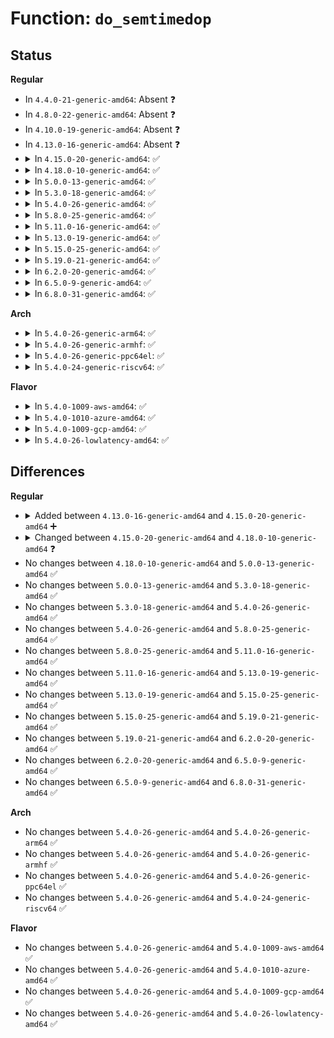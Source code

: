 # Function: <code>do_semtimedop</code>

## Status
<b>Regular</b>
<ul>
<li>
In <code>4.4.0-21-generic-amd64</code>: Absent ❓
</li>
<li>
In <code>4.8.0-22-generic-amd64</code>: Absent ❓
</li>
<li>
In <code>4.10.0-19-generic-amd64</code>: Absent ❓
</li>
<li>
In <code>4.13.0-16-generic-amd64</code>: Absent ❓
</li>
<li>
<details>
<summary>In <code>4.15.0-20-generic-amd64</code>: ✅</summary>

```c
long int do_semtimedop(int semid, struct sembuf * tsops, unsigned int nsops, const struct timespec * timeout)
```

```json
{
  "name": "do_semtimedop",
  "collision_type": "Unique Static",
  "inline_type": "No",
  "funcs": [
    {
      "addr": 18446744071582692240,
      "name": "do_semtimedop",
      "external": false,
      "loc": "ipc/sem.c:1861",
      "file": "ipc/sem.c",
      "inline": "seen, unknown",
      "caller_inline": [],
      "caller_func": [
        "ipc/sem.c:SyS_semop",
        "ipc/sem.c:compat_SyS_semtimedop",
        "ipc/sem.c:compat_SyS_semtimedop",
        "ipc/sem.c:SyS_semtimedop",
        "ipc/sem.c:SyS_semtimedop"
      ]
    }
  ],
  "symbols": [
    {
      "addr": 18446744071582692240,
      "name": "do_semtimedop",
      "section": ".text",
      "bind": "STB_LOCAL",
      "size": 4284
    }
  ]
}
```
</details>
</li>
<li>
<details>
<summary>In <code>4.18.0-10-generic-amd64</code>: ✅</summary>

```c
long int do_semtimedop(int semid, struct sembuf * tsops, unsigned int nsops, const struct timespec64 * timeout)
```

```json
{
  "name": "do_semtimedop",
  "collision_type": "Unique Static",
  "inline_type": "No",
  "funcs": [
    {
      "addr": 18446744071582890480,
      "name": "do_semtimedop",
      "external": false,
      "loc": "ipc/sem.c:1936",
      "file": "ipc/sem.c",
      "inline": "seen, unknown",
      "caller_inline": [],
      "caller_func": [
        "ipc/sem.c:__ia32_sys_semop",
        "ipc/sem.c:__x64_sys_semop"
      ]
    }
  ],
  "symbols": [
    {
      "addr": 18446744071582890480,
      "name": "do_semtimedop",
      "section": ".text",
      "bind": "STB_LOCAL",
      "size": 3961
    }
  ]
}
```
</details>
</li>
<li>
<details>
<summary>In <code>5.0.0-13-generic-amd64</code>: ✅</summary>

```c
long int do_semtimedop(int semid, struct sembuf * tsops, unsigned int nsops, const struct timespec64 * timeout)
```

```json
{
  "name": "do_semtimedop",
  "collision_type": "Unique Static",
  "inline_type": "No",
  "funcs": [
    {
      "addr": 18446744071582998624,
      "name": "do_semtimedop",
      "external": false,
      "loc": "ipc/sem.c:1943",
      "file": "ipc/sem.c",
      "inline": "seen, unknown",
      "caller_inline": [],
      "caller_func": [
        "ipc/sem.c:__ia32_sys_semop",
        "ipc/sem.c:__x64_sys_semop"
      ]
    }
  ],
  "symbols": [
    {
      "addr": 18446744071582998624,
      "name": "do_semtimedop",
      "section": ".text",
      "bind": "STB_LOCAL",
      "size": 3886
    }
  ]
}
```
</details>
</li>
<li>
<details>
<summary>In <code>5.3.0-18-generic-amd64</code>: ✅</summary>

```c
long int do_semtimedop(int semid, struct sembuf * tsops, unsigned int nsops, const struct timespec64 * timeout)
```

```json
{
  "name": "do_semtimedop",
  "collision_type": "Unique Static",
  "inline_type": "No",
  "funcs": [
    {
      "addr": 18446744071583179808,
      "name": "do_semtimedop",
      "external": false,
      "loc": "ipc/sem.c:1965",
      "file": "ipc/sem.c",
      "inline": "seen, unknown",
      "caller_inline": [],
      "caller_func": [
        "ipc/sem.c:__ia32_sys_semop",
        "ipc/sem.c:__x64_sys_semop",
        "ipc/sem.c:compat_ksys_semtimedop",
        "ipc/sem.c:ksys_semtimedop"
      ]
    }
  ],
  "symbols": [
    {
      "addr": 18446744071583179808,
      "name": "do_semtimedop",
      "section": ".text",
      "bind": "STB_LOCAL",
      "size": 3031
    }
  ]
}
```
</details>
</li>
<li>
<details>
<summary>In <code>5.4.0-26-generic-amd64</code>: ✅</summary>

```c
long int do_semtimedop(int semid, struct sembuf * tsops, unsigned int nsops, const struct timespec64 * timeout)
```

```json
{
  "name": "do_semtimedop",
  "collision_type": "Unique Static",
  "inline_type": "No",
  "funcs": [
    {
      "addr": 18446744071583285728,
      "name": "do_semtimedop",
      "external": false,
      "loc": "ipc/sem.c:1966",
      "file": "ipc/sem.c",
      "inline": "seen, unknown",
      "caller_inline": [],
      "caller_func": [
        "ipc/sem.c:__ia32_sys_semop",
        "ipc/sem.c:__x64_sys_semop",
        "ipc/sem.c:compat_ksys_semtimedop",
        "ipc/sem.c:ksys_semtimedop"
      ]
    }
  ],
  "symbols": [
    {
      "addr": 18446744071583285728,
      "name": "do_semtimedop",
      "section": ".text",
      "bind": "STB_LOCAL",
      "size": 2908
    }
  ]
}
```
</details>
</li>
<li>
<details>
<summary>In <code>5.8.0-25-generic-amd64</code>: ✅</summary>

```c
long int do_semtimedop(int semid, struct sembuf * tsops, unsigned int nsops, const struct timespec64 * timeout)
```

```json
{
  "name": "do_semtimedop",
  "collision_type": "Unique Static",
  "inline_type": "No",
  "funcs": [
    {
      "addr": 18446744071583615248,
      "name": "do_semtimedop",
      "external": false,
      "loc": "ipc/sem.c:1982",
      "file": "ipc/sem.c",
      "inline": "seen, unknown",
      "caller_inline": [],
      "caller_func": [
        "ipc/sem.c:__ia32_sys_semop",
        "ipc/sem.c:__x64_sys_semop",
        "ipc/sem.c:__ia32_sys_semtimedop_time32",
        "ipc/sem.c:__ia32_sys_semtimedop_time32",
        "ipc/sem.c:__x64_sys_semtimedop_time32",
        "ipc/sem.c:__x64_sys_semtimedop_time32",
        "ipc/sem.c:compat_ksys_semtimedop",
        "ipc/sem.c:__ia32_sys_semtimedop",
        "ipc/sem.c:__ia32_sys_semtimedop",
        "ipc/sem.c:__x64_sys_semtimedop",
        "ipc/sem.c:__x64_sys_semtimedop",
        "ipc/sem.c:ksys_semtimedop"
      ]
    }
  ],
  "symbols": [
    {
      "addr": 18446744071583615248,
      "name": "do_semtimedop",
      "section": ".text",
      "bind": "STB_LOCAL",
      "size": 3114
    }
  ]
}
```
</details>
</li>
<li>
<details>
<summary>In <code>5.11.0-16-generic-amd64</code>: ✅</summary>

```c
long int do_semtimedop(int semid, struct sembuf * tsops, unsigned int nsops, const struct timespec64 * timeout)
```

```json
{
  "name": "do_semtimedop",
  "collision_type": "Unique Static",
  "inline_type": "No",
  "funcs": [
    {
      "addr": 18446744071583735664,
      "name": "do_semtimedop",
      "external": false,
      "loc": "ipc/sem.c:1981",
      "file": "ipc/sem.c",
      "inline": "seen, unknown",
      "caller_inline": [],
      "caller_func": [
        "ipc/sem.c:__ia32_sys_semop",
        "ipc/sem.c:__x64_sys_semop",
        "ipc/sem.c:__ia32_sys_semtimedop_time32",
        "ipc/sem.c:__ia32_sys_semtimedop_time32",
        "ipc/sem.c:__x64_sys_semtimedop_time32",
        "ipc/sem.c:__x64_sys_semtimedop_time32",
        "ipc/sem.c:compat_ksys_semtimedop",
        "ipc/sem.c:__ia32_sys_semtimedop",
        "ipc/sem.c:__ia32_sys_semtimedop",
        "ipc/sem.c:__x64_sys_semtimedop",
        "ipc/sem.c:__x64_sys_semtimedop",
        "ipc/sem.c:ksys_semtimedop"
      ]
    }
  ],
  "symbols": [
    {
      "addr": 18446744071583735664,
      "name": "do_semtimedop",
      "section": ".text",
      "bind": "STB_LOCAL",
      "size": 3299
    }
  ]
}
```
</details>
</li>
<li>
<details>
<summary>In <code>5.13.0-19-generic-amd64</code>: ✅</summary>

```c
long int do_semtimedop(int semid, struct sembuf * tsops, unsigned int nsops, const struct timespec64 * timeout)
```

```json
{
  "name": "do_semtimedop",
  "collision_type": "Unique Static",
  "inline_type": "No",
  "funcs": [
    {
      "addr": 18446744071583762528,
      "name": "do_semtimedop",
      "external": false,
      "loc": "ipc/sem.c:1983",
      "file": "ipc/sem.c",
      "inline": "seen, unknown",
      "caller_inline": [],
      "caller_func": [
        "ipc/sem.c:__ia32_sys_semop",
        "ipc/sem.c:__x64_sys_semop",
        "ipc/sem.c:__ia32_sys_semtimedop_time32",
        "ipc/sem.c:__ia32_sys_semtimedop_time32",
        "ipc/sem.c:__x64_sys_semtimedop_time32",
        "ipc/sem.c:__x64_sys_semtimedop_time32",
        "ipc/sem.c:compat_ksys_semtimedop",
        "ipc/sem.c:__ia32_sys_semtimedop",
        "ipc/sem.c:__ia32_sys_semtimedop",
        "ipc/sem.c:__x64_sys_semtimedop",
        "ipc/sem.c:__x64_sys_semtimedop",
        "ipc/sem.c:ksys_semtimedop"
      ]
    }
  ],
  "symbols": [
    {
      "addr": 18446744071583762528,
      "name": "do_semtimedop",
      "section": ".text",
      "bind": "STB_LOCAL",
      "size": 3116
    }
  ]
}
```
</details>
</li>
<li>
<details>
<summary>In <code>5.15.0-25-generic-amd64</code>: ✅</summary>

```c
long int do_semtimedop(int semid, struct sembuf * tsops, unsigned int nsops, const struct timespec64 * timeout)
```

```json
{
  "name": "do_semtimedop",
  "collision_type": "Unique Static",
  "inline_type": "No",
  "funcs": [
    {
      "addr": 18446744071584127456,
      "name": "do_semtimedop",
      "external": false,
      "loc": "ipc/sem.c:2226",
      "file": "ipc/sem.c",
      "inline": "seen, unknown",
      "caller_inline": [],
      "caller_func": [
        "ipc/sem.c:__ia32_sys_semop",
        "ipc/sem.c:__x64_sys_semop",
        "ipc/sem.c:__ia32_sys_semtimedop_time32",
        "ipc/sem.c:__ia32_sys_semtimedop_time32",
        "ipc/sem.c:__x64_sys_semtimedop_time32",
        "ipc/sem.c:__x64_sys_semtimedop_time32",
        "ipc/sem.c:compat_ksys_semtimedop",
        "ipc/sem.c:__ia32_sys_semtimedop",
        "ipc/sem.c:__ia32_sys_semtimedop",
        "ipc/sem.c:__x64_sys_semtimedop",
        "ipc/sem.c:__x64_sys_semtimedop",
        "ipc/sem.c:ksys_semtimedop"
      ]
    }
  ],
  "symbols": [
    {
      "addr": 18446744071584127456,
      "name": "do_semtimedop",
      "section": ".text",
      "bind": "STB_LOCAL",
      "size": 370
    }
  ]
}
```
</details>
</li>
<li>
<details>
<summary>In <code>5.19.0-21-generic-amd64</code>: ✅</summary>

```c
long int do_semtimedop(int semid, struct sembuf * tsops, unsigned int nsops, const struct timespec64 * timeout)
```

```json
{
  "name": "do_semtimedop",
  "collision_type": "Unique Static",
  "inline_type": "No",
  "funcs": [
    {
      "addr": 18446744071584724624,
      "name": "do_semtimedop",
      "external": false,
      "loc": "ipc/sem.c:2223",
      "file": "ipc/sem.c",
      "inline": "seen, unknown",
      "caller_inline": [],
      "caller_func": [
        "ipc/sem.c:__ia32_sys_semop",
        "ipc/sem.c:__x64_sys_semop",
        "ipc/sem.c:__ia32_sys_semtimedop_time32",
        "ipc/sem.c:__ia32_sys_semtimedop_time32",
        "ipc/sem.c:__x64_sys_semtimedop_time32",
        "ipc/sem.c:__x64_sys_semtimedop_time32",
        "ipc/sem.c:compat_ksys_semtimedop",
        "ipc/sem.c:__ia32_sys_semtimedop",
        "ipc/sem.c:__ia32_sys_semtimedop",
        "ipc/sem.c:__x64_sys_semtimedop",
        "ipc/sem.c:__x64_sys_semtimedop",
        "ipc/sem.c:ksys_semtimedop"
      ]
    }
  ],
  "symbols": [
    {
      "addr": 18446744071584724624,
      "name": "do_semtimedop",
      "section": ".text",
      "bind": "STB_LOCAL",
      "size": 415
    }
  ]
}
```
</details>
</li>
<li>
<details>
<summary>In <code>6.2.0-20-generic-amd64</code>: ✅</summary>

```c
long int do_semtimedop(int semid, struct sembuf * tsops, unsigned int nsops, const struct timespec64 * timeout)
```

```json
{
  "name": "do_semtimedop",
  "collision_type": "Unique Static",
  "inline_type": "No",
  "funcs": [
    {
      "addr": 18446744071585417712,
      "name": "do_semtimedop",
      "external": false,
      "loc": "ipc/sem.c:2224",
      "file": "ipc/sem.c",
      "inline": "seen, unknown",
      "caller_inline": [],
      "caller_func": [
        "ipc/sem.c:__ia32_sys_semop",
        "ipc/sem.c:__x64_sys_semop",
        "ipc/sem.c:__ia32_sys_semtimedop_time32",
        "ipc/sem.c:__ia32_sys_semtimedop_time32",
        "ipc/sem.c:__x64_sys_semtimedop_time32",
        "ipc/sem.c:__x64_sys_semtimedop_time32",
        "ipc/sem.c:compat_ksys_semtimedop",
        "ipc/sem.c:__ia32_sys_semtimedop",
        "ipc/sem.c:__ia32_sys_semtimedop",
        "ipc/sem.c:__x64_sys_semtimedop",
        "ipc/sem.c:__x64_sys_semtimedop",
        "ipc/sem.c:ksys_semtimedop"
      ]
    }
  ],
  "symbols": [
    {
      "addr": 18446744071585417712,
      "name": "do_semtimedop",
      "section": ".text",
      "bind": "STB_LOCAL",
      "size": 415
    }
  ]
}
```
</details>
</li>
<li>
<details>
<summary>In <code>6.5.0-9-generic-amd64</code>: ✅</summary>

```c
long int do_semtimedop(int semid, struct sembuf * tsops, unsigned int nsops, const struct timespec64 * timeout)
```

```json
{
  "name": "do_semtimedop",
  "collision_type": "Unique Static",
  "inline_type": "No",
  "funcs": [
    {
      "addr": 18446744071585648336,
      "name": "do_semtimedop",
      "external": false,
      "loc": "ipc/sem.c:2224",
      "file": "ipc/sem.c",
      "inline": "seen, unknown",
      "caller_inline": [],
      "caller_func": [
        "ipc/sem.c:__ia32_sys_semop",
        "ipc/sem.c:__x64_sys_semop",
        "ipc/sem.c:__ia32_sys_semtimedop_time32",
        "ipc/sem.c:__ia32_sys_semtimedop_time32",
        "ipc/sem.c:__x64_sys_semtimedop_time32",
        "ipc/sem.c:__x64_sys_semtimedop_time32",
        "ipc/sem.c:compat_ksys_semtimedop",
        "ipc/sem.c:__ia32_sys_semtimedop",
        "ipc/sem.c:__ia32_sys_semtimedop",
        "ipc/sem.c:__x64_sys_semtimedop",
        "ipc/sem.c:__x64_sys_semtimedop",
        "ipc/sem.c:ksys_semtimedop"
      ]
    }
  ],
  "symbols": [
    {
      "addr": 18446744071585648336,
      "name": "do_semtimedop",
      "section": ".text",
      "bind": "STB_LOCAL",
      "size": 431
    }
  ]
}
```
</details>
</li>
<li>
<details>
<summary>In <code>6.8.0-31-generic-amd64</code>: ✅</summary>

```c
long int do_semtimedop(int semid, struct sembuf * tsops, unsigned int nsops, const struct timespec64 * timeout)
```

```json
{
  "name": "do_semtimedop",
  "collision_type": "Unique Static",
  "inline_type": "No",
  "funcs": [
    {
      "addr": 18446744071585895072,
      "name": "do_semtimedop",
      "external": false,
      "loc": "ipc/sem.c:2222",
      "file": "ipc/sem.c",
      "inline": "seen, unknown",
      "caller_inline": [],
      "caller_func": [
        "ipc/sem.c:__ia32_sys_semop",
        "ipc/sem.c:__x64_sys_semop",
        "ipc/sem.c:__ia32_sys_semtimedop_time32",
        "ipc/sem.c:__ia32_sys_semtimedop_time32",
        "ipc/sem.c:__x64_sys_semtimedop_time32",
        "ipc/sem.c:__x64_sys_semtimedop_time32",
        "ipc/sem.c:compat_ksys_semtimedop",
        "ipc/sem.c:__ia32_sys_semtimedop",
        "ipc/sem.c:__ia32_sys_semtimedop",
        "ipc/sem.c:__x64_sys_semtimedop",
        "ipc/sem.c:__x64_sys_semtimedop",
        "ipc/sem.c:ksys_semtimedop"
      ]
    }
  ],
  "symbols": [
    {
      "addr": 18446744071585895072,
      "name": "do_semtimedop",
      "section": ".text",
      "bind": "STB_LOCAL",
      "size": 431
    }
  ]
}
```
</details>
</li>
</ul>
<b>Arch</b>
<ul>
<li>
<details>
<summary>In <code>5.4.0-26-generic-arm64</code>: ✅</summary>

```c
long int do_semtimedop(int semid, struct sembuf * tsops, unsigned int nsops, const struct timespec64 * timeout)
```

```json
{
  "name": "do_semtimedop",
  "collision_type": "Unique Static",
  "inline_type": "No",
  "funcs": [
    {
      "addr": 18446603336495022136,
      "name": "do_semtimedop",
      "external": false,
      "loc": "ipc/sem.c:1966",
      "file": "ipc/sem.c",
      "inline": "seen, unknown",
      "caller_inline": [],
      "caller_func": [
        "ipc/sem.c:__arm64_sys_semop",
        "ipc/sem.c:compat_ksys_semtimedop",
        "ipc/sem.c:ksys_semtimedop"
      ]
    }
  ],
  "symbols": [
    {
      "addr": 18446603336495022136,
      "name": "do_semtimedop",
      "section": ".text",
      "bind": "STB_LOCAL",
      "size": 3012
    }
  ]
}
```
</details>
</li>
<li>
<details>
<summary>In <code>5.4.0-26-generic-armhf</code>: ✅</summary>

```c
long int do_semtimedop(int semid, struct sembuf * tsops, unsigned int nsops, const struct timespec64 * timeout)
```

```json
{
  "name": "do_semtimedop",
  "collision_type": "Unique Static",
  "inline_type": "No",
  "funcs": [
    {
      "addr": 3228429764,
      "name": "do_semtimedop",
      "external": false,
      "loc": "ipc/sem.c:1966",
      "file": "ipc/sem.c",
      "inline": "seen, unknown",
      "caller_inline": [],
      "caller_func": [
        "ipc/sem.c:__se_sys_semop",
        "ipc/sem.c:compat_ksys_semtimedop",
        "ipc/sem.c:ksys_semtimedop"
      ]
    }
  ],
  "symbols": [
    {
      "addr": 3228429764,
      "name": "do_semtimedop",
      "section": ".text",
      "bind": "STB_LOCAL",
      "size": 2732
    }
  ]
}
```
</details>
</li>
<li>
<details>
<summary>In <code>5.4.0-26-generic-ppc64el</code>: ✅</summary>

```c
long int do_semtimedop(int semid, struct sembuf * tsops, unsigned int nsops, const struct timespec64 * timeout)
```

```json
{
  "name": "do_semtimedop",
  "collision_type": "Unique Static",
  "inline_type": "No",
  "funcs": [
    {
      "addr": 13835058055288906848,
      "name": "do_semtimedop",
      "external": false,
      "loc": "ipc/sem.c:1966",
      "file": "ipc/sem.c",
      "inline": "seen, unknown",
      "caller_inline": [],
      "caller_func": [
        "ipc/sem.c:__se_sys_semop",
        "ipc/sem.c:compat_ksys_semtimedop",
        "ipc/sem.c:ksys_semtimedop"
      ]
    }
  ],
  "symbols": [
    {
      "addr": 13835058055288906848,
      "name": "do_semtimedop",
      "section": ".text",
      "bind": "STB_LOCAL",
      "size": 4636
    }
  ]
}
```
</details>
</li>
<li>
<details>
<summary>In <code>5.4.0-24-generic-riscv64</code>: ✅</summary>

```c
long int do_semtimedop(int semid, struct sembuf * tsops, unsigned int nsops, const struct timespec64 * timeout)
```

```json
{
  "name": "do_semtimedop",
  "collision_type": "Unique Static",
  "inline_type": "No",
  "funcs": [
    {
      "addr": 18446743936274304646,
      "name": "do_semtimedop",
      "external": false,
      "loc": "ipc/sem.c:1966",
      "file": "ipc/sem.c",
      "inline": "seen, unknown",
      "caller_inline": [],
      "caller_func": [
        "ipc/sem.c:__se_sys_semop",
        "ipc/sem.c:ksys_semtimedop"
      ]
    }
  ],
  "symbols": [
    {
      "addr": 18446743936274304646,
      "name": "do_semtimedop",
      "section": ".text",
      "bind": "STB_LOCAL",
      "size": 2572
    }
  ]
}
```
</details>
</li>
</ul>
<b>Flavor</b>
<ul>
<li>
<details>
<summary>In <code>5.4.0-1009-aws-amd64</code>: ✅</summary>

```c
long int do_semtimedop(int semid, struct sembuf * tsops, unsigned int nsops, const struct timespec64 * timeout)
```

```json
{
  "name": "do_semtimedop",
  "collision_type": "Unique Static",
  "inline_type": "No",
  "funcs": [
    {
      "addr": 18446744071583254464,
      "name": "do_semtimedop",
      "external": false,
      "loc": "ipc/sem.c:1966",
      "file": "ipc/sem.c",
      "inline": "seen, unknown",
      "caller_inline": [],
      "caller_func": [
        "ipc/sem.c:__ia32_sys_semop",
        "ipc/sem.c:__x64_sys_semop",
        "ipc/sem.c:compat_ksys_semtimedop",
        "ipc/sem.c:ksys_semtimedop"
      ]
    }
  ],
  "symbols": [
    {
      "addr": 18446744071583254464,
      "name": "do_semtimedop",
      "section": ".text",
      "bind": "STB_LOCAL",
      "size": 2908
    }
  ]
}
```
</details>
</li>
<li>
<details>
<summary>In <code>5.4.0-1010-azure-amd64</code>: ✅</summary>

```c
long int do_semtimedop(int semid, struct sembuf * tsops, unsigned int nsops, const struct timespec64 * timeout)
```

```json
{
  "name": "do_semtimedop",
  "collision_type": "Unique Static",
  "inline_type": "No",
  "funcs": [
    {
      "addr": 18446744071583191616,
      "name": "do_semtimedop",
      "external": false,
      "loc": "ipc/sem.c:1966",
      "file": "ipc/sem.c",
      "inline": "seen, unknown",
      "caller_inline": [],
      "caller_func": [
        "ipc/sem.c:__ia32_sys_semop",
        "ipc/sem.c:__x64_sys_semop",
        "ipc/sem.c:compat_ksys_semtimedop",
        "ipc/sem.c:ksys_semtimedop"
      ]
    }
  ],
  "symbols": [
    {
      "addr": 18446744071583191616,
      "name": "do_semtimedop",
      "section": ".text",
      "bind": "STB_LOCAL",
      "size": 2908
    }
  ]
}
```
</details>
</li>
<li>
<details>
<summary>In <code>5.4.0-1009-gcp-amd64</code>: ✅</summary>

```c
long int do_semtimedop(int semid, struct sembuf * tsops, unsigned int nsops, const struct timespec64 * timeout)
```

```json
{
  "name": "do_semtimedop",
  "collision_type": "Unique Static",
  "inline_type": "No",
  "funcs": [
    {
      "addr": 18446744071583238496,
      "name": "do_semtimedop",
      "external": false,
      "loc": "ipc/sem.c:1966",
      "file": "ipc/sem.c",
      "inline": "seen, unknown",
      "caller_inline": [],
      "caller_func": [
        "ipc/sem.c:__ia32_sys_semop",
        "ipc/sem.c:__x64_sys_semop",
        "ipc/sem.c:compat_ksys_semtimedop",
        "ipc/sem.c:ksys_semtimedop"
      ]
    }
  ],
  "symbols": [
    {
      "addr": 18446744071583238496,
      "name": "do_semtimedop",
      "section": ".text",
      "bind": "STB_LOCAL",
      "size": 2908
    }
  ]
}
```
</details>
</li>
<li>
<details>
<summary>In <code>5.4.0-26-lowlatency-amd64</code>: ✅</summary>

```c
long int do_semtimedop(int semid, struct sembuf * tsops, unsigned int nsops, const struct timespec64 * timeout)
```

```json
{
  "name": "do_semtimedop",
  "collision_type": "Unique Static",
  "inline_type": "No",
  "funcs": [
    {
      "addr": 18446744071583330224,
      "name": "do_semtimedop",
      "external": false,
      "loc": "ipc/sem.c:1966",
      "file": "ipc/sem.c",
      "inline": "seen, unknown",
      "caller_inline": [],
      "caller_func": [
        "ipc/sem.c:__ia32_sys_semop",
        "ipc/sem.c:__x64_sys_semop",
        "ipc/sem.c:compat_ksys_semtimedop",
        "ipc/sem.c:ksys_semtimedop"
      ]
    }
  ],
  "symbols": [
    {
      "addr": 18446744071583330224,
      "name": "do_semtimedop",
      "section": ".text",
      "bind": "STB_LOCAL",
      "size": 3047
    }
  ]
}
```
</details>
</li>
</ul>

## Differences
<b>Regular</b>
<ul>
<li>
<details>
<summary>Added between <code>4.13.0-16-generic-amd64</code> and <code>4.15.0-20-generic-amd64</code> ➕</summary>

```c
long int do_semtimedop(int semid, struct sembuf * tsops, unsigned int nsops, const struct timespec * timeout)
```
</details>
</li>
<li>
<details>
<summary>Changed between <code>4.15.0-20-generic-amd64</code> and <code>4.18.0-10-generic-amd64</code> ❓</summary>
<ul>
<li>
<b>Param type changed. </b>
<code>const struct timespec * timeout</code> ➡️ <code>const struct timespec64 * timeout</code>
</li>
</ul>
</details>
</li>
<li>
No changes between <code>4.18.0-10-generic-amd64</code> and <code>5.0.0-13-generic-amd64</code> ✅
</li>
<li>
No changes between <code>5.0.0-13-generic-amd64</code> and <code>5.3.0-18-generic-amd64</code> ✅
</li>
<li>
No changes between <code>5.3.0-18-generic-amd64</code> and <code>5.4.0-26-generic-amd64</code> ✅
</li>
<li>
No changes between <code>5.4.0-26-generic-amd64</code> and <code>5.8.0-25-generic-amd64</code> ✅
</li>
<li>
No changes between <code>5.8.0-25-generic-amd64</code> and <code>5.11.0-16-generic-amd64</code> ✅
</li>
<li>
No changes between <code>5.11.0-16-generic-amd64</code> and <code>5.13.0-19-generic-amd64</code> ✅
</li>
<li>
No changes between <code>5.13.0-19-generic-amd64</code> and <code>5.15.0-25-generic-amd64</code> ✅
</li>
<li>
No changes between <code>5.15.0-25-generic-amd64</code> and <code>5.19.0-21-generic-amd64</code> ✅
</li>
<li>
No changes between <code>5.19.0-21-generic-amd64</code> and <code>6.2.0-20-generic-amd64</code> ✅
</li>
<li>
No changes between <code>6.2.0-20-generic-amd64</code> and <code>6.5.0-9-generic-amd64</code> ✅
</li>
<li>
No changes between <code>6.5.0-9-generic-amd64</code> and <code>6.8.0-31-generic-amd64</code> ✅
</li>
</ul>
<b>Arch</b>
<ul>
<li>
No changes between <code>5.4.0-26-generic-amd64</code> and <code>5.4.0-26-generic-arm64</code> ✅
</li>
<li>
No changes between <code>5.4.0-26-generic-amd64</code> and <code>5.4.0-26-generic-armhf</code> ✅
</li>
<li>
No changes between <code>5.4.0-26-generic-amd64</code> and <code>5.4.0-26-generic-ppc64el</code> ✅
</li>
<li>
No changes between <code>5.4.0-26-generic-amd64</code> and <code>5.4.0-24-generic-riscv64</code> ✅
</li>
</ul>
<b>Flavor</b>
<ul>
<li>
No changes between <code>5.4.0-26-generic-amd64</code> and <code>5.4.0-1009-aws-amd64</code> ✅
</li>
<li>
No changes between <code>5.4.0-26-generic-amd64</code> and <code>5.4.0-1010-azure-amd64</code> ✅
</li>
<li>
No changes between <code>5.4.0-26-generic-amd64</code> and <code>5.4.0-1009-gcp-amd64</code> ✅
</li>
<li>
No changes between <code>5.4.0-26-generic-amd64</code> and <code>5.4.0-26-lowlatency-amd64</code> ✅
</li>
</ul>
